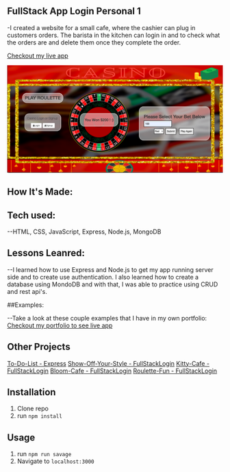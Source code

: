 
## FullStack App Login Personal 1

-I created a website for a small cafe, where the cashier can plug in customers orders. The barista in the kitchen can login in and to check what the orders are and delete them once they complete the order.  

[Checkout my live app](https://roulettefun.herokuapp.com/)

![Kitty Cafe](public/rouletteScreenshot.png)

## How It's Made:

## Tech used:

--HTML, CSS, JavaScript, Express, Node.js, MongoDB

## Lessons Leanred:

--I learned how to use Express and Node.js to get my app running server side and to create use authentication. I also learned how to create a database using MondoDB and with that, I was able to practice using CRUD and rest api's.

##Examples:

--Take a look at these couple examples that I have in my own portfolio:
[Checkout my portfolio to see live app](https://rodasghidei.netlify.app/)

## Other Projects
[To-Do-List - Express](https://personalexpressflowers.herokuapp.com/)
[Show-Off-Your-Style - FullStackLogin](https://show-your-style.herokuapp.com/)
[Kitty-Cafe - FullStackLogin](https://kitty-barista-cafe.herokuapp.com/)
[Bloom-Cafe - FullStackLogin](https://bloom-cafe.herokuapp.com/)
[Roulette-Fun - FullStackLogin](https://bloom-cafe.herokuapp.com/)

## Installation

1. Clone repo
2. run `npm install`

## Usage

1. run `npm run savage`
2. Navigate to `localhost:3000`
